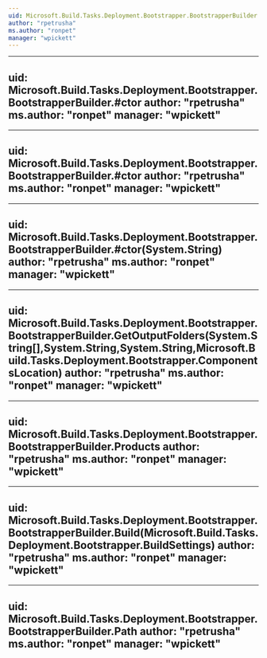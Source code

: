 ```yaml
---
uid: Microsoft.Build.Tasks.Deployment.Bootstrapper.BootstrapperBuilder
author: "rpetrusha"
ms.author: "ronpet"
manager: "wpickett"
---
```


---
uid: Microsoft.Build.Tasks.Deployment.Bootstrapper.BootstrapperBuilder.#ctor
author: "rpetrusha"
ms.author: "ronpet"
manager: "wpickett"
---

---
uid: Microsoft.Build.Tasks.Deployment.Bootstrapper.BootstrapperBuilder.#ctor
author: "rpetrusha"
ms.author: "ronpet"
manager: "wpickett"
---

---
uid: Microsoft.Build.Tasks.Deployment.Bootstrapper.BootstrapperBuilder.#ctor(System.String)
author: "rpetrusha"
ms.author: "ronpet"
manager: "wpickett"
---

---
uid: Microsoft.Build.Tasks.Deployment.Bootstrapper.BootstrapperBuilder.GetOutputFolders(System.String[],System.String,System.String,Microsoft.Build.Tasks.Deployment.Bootstrapper.ComponentsLocation)
author: "rpetrusha"
ms.author: "ronpet"
manager: "wpickett"
---

---
uid: Microsoft.Build.Tasks.Deployment.Bootstrapper.BootstrapperBuilder.Products
author: "rpetrusha"
ms.author: "ronpet"
manager: "wpickett"
---

---
uid: Microsoft.Build.Tasks.Deployment.Bootstrapper.BootstrapperBuilder.Build(Microsoft.Build.Tasks.Deployment.Bootstrapper.BuildSettings)
author: "rpetrusha"
ms.author: "ronpet"
manager: "wpickett"
---

---
uid: Microsoft.Build.Tasks.Deployment.Bootstrapper.BootstrapperBuilder.Path
author: "rpetrusha"
ms.author: "ronpet"
manager: "wpickett"
---
